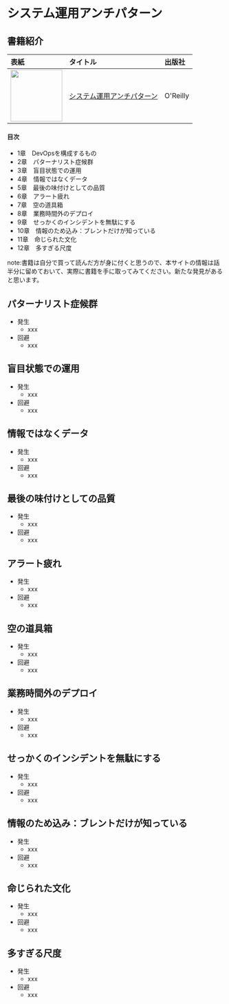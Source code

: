 
# システム運用アンチパターン

## 書籍紹介

|表紙|タイトル|出版社|
|:--|:--|:--|
|<a href="https://www.oreilly.co.jp/books/9784873119847/"><img src="https://www.oreilly.co.jp/books/images/picture_large978-4-87311-984-7.jpeg" width="120"></a>|[システム運用アンチパターン](./システム運用アンチパターン.md)|O'Reilly|

#### 目次

- 1章　DevOpsを構成するもの
- 2章　パターナリスト症候群
- 3章　盲目状態での運用
- 4章　情報ではなくデータ
- 5章　最後の味付けとしての品質
- 6章　アラート疲れ
- 7章　空の道具箱
- 8章　業務時間外のデプロイ
- 9章　せっかくのインシデントを無駄にする
- 10章　情報のため込み：ブレントだけが知っている
- 11章　命じられた文化
- 12章　多すぎる尺度


note:書籍は自分で買って読んだ方が身に付くと思うので、本サイトの情報は話半分に留めておいて、実際に書籍を手に取ってみてください。新たな発見があると思います。


## パターナリスト症候群
- 発生
    - xxx
- 回避
    - xxx

## 盲目状態での運用
- 発生
    - xxx
- 回避
    - xxx

## 情報ではなくデータ
- 発生
    - xxx
- 回避
    - xxx

## 最後の味付けとしての品質
- 発生
    - xxx
- 回避
    - xxx

## アラート疲れ
- 発生
    - xxx
- 回避
    - xxx

## 空の道具箱
- 発生
    - xxx
- 回避
    - xxx

## 業務時間外のデプロイ
- 発生
    - xxx
- 回避
    - xxx

## せっかくのインシデントを無駄にする
- 発生
    - xxx
- 回避
    - xxx

## 情報のため込み：ブレントだけが知っている
- 発生
    - xxx
- 回避
    - xxx

## 命じられた文化
- 発生
    - xxx
- 回避
    - xxx

## 多すぎる尺度
- 発生
    - xxx
- 回避
    - xxx
